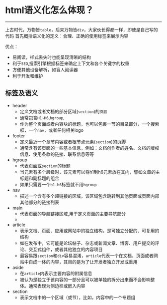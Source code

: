 # html语义化怎么体现？

--------------
上古时代，万物皆`table`，后来万物皆`div`，大家伙长得都一样，即使是自己写的代码
首先概括语义化的定义：合理、正确的使用标签来展示内容

优点：

* 易阅读，样式丢失时也能呈现清晰的结构
* 利于`SEO`,搜索引擎根据标签来确定上下文和各个关键字的权重
* 方便其他设备解析，如盲人阅读器
* 利于开发和维护

## 标签及语义

* header
  * 定义文档或者文档的部分区域(`section`)的`页眉`
  * 通常包含`H1~H6`,`hgroup`,
  * 作为整个页面或者内容块的标题，也可以包裹一节的目录部分，一个搜索框，一个`nav`，或者任何相关logo
* footer
  * 定义最近一个章节内容或者根节点元素(`section`)的页脚
  * 通常含有该页面的一些基本信息，例如：文档创作者的姓名、文档的版权信息、使用条款的链接、联系信息等等
* hgroup
  * 代表页面或`section`的标题
  * 当元素有多个层级时，该元素可以将h1到h6元素放在其内，譬如文章的主标题和副标题的组合
  * 如果只需要一个`h1-h6`标签就不用`hgroup`
* nav
  * 描述一个含有多个超链接的区域，该区域包含跳转到其他页面或页面内部其他部分的链接列表
* main
  * 代表页面的导航链接区域,用于定义页面的主要导航部分
  * 
* article
  * 表示文档、页面、应用或网站中的独立结构，是可独立分配的、可复用的结构
  * 如在发布中，它可能是论坛帖子、杂志或新闻文章、博客、用户提交的评论、交互式组件，或者其他独立的内容项目
  * 最容易跟`section`和`div`容易混淆，`article`代表一个在文档，页面或者网站中自成一体的内容，其目的是为了让开发者独立开发或重用
* aside
  * 在`article`内表示主要内容的附属信息
  * 被认为是独立于该内容的一部分且可以被单独的拆分出来而不会影响整体。通常表现为侧边栏或嵌入内容
* section
  * 表示文档中的一个区域（或节），比如，内容中的一个专题组